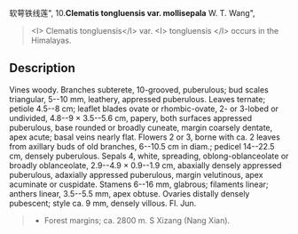 软萼铁线莲",
10.**Clematis tongluensis var. mollisepala** W. T. Wang",

> &lt;I&gt; Clematis tongluensis&lt;/I&gt; var. &lt;I&gt; tongluensis &lt;/I&gt; occurs in the Himalayas.

## Description
Vines woody. Branches subterete, 10-grooved, puberulous; bud scales triangular, 5--10 mm, leathery, appressed puberulous. Leaves ternate; petiole 4.5--8 cm; leaflet blades ovate or rhombic-ovate, 2- or 3-lobed or undivided, 4.8--9 × 3.5--5.6 cm, papery, both surfaces appressed puberulous, base rounded or broadly cuneate, margin coarsely dentate, apex acute; basal veins nearly flat. Flowers 2 or 3, borne with ca. 2 leaves from axillary buds of old branches, 6--10.5 cm in diam.; pedicel 14--22.5 cm, densely puberulous. Sepals 4, white, spreading, oblong-oblanceolate or broadly oblanceolate, 2.9--4.9 × 0.9--1.9 cm, abaxially densely appressed puberulous, adaxially appressed puberulous, margin velutinous, apex acuminate or cuspidate. Stamens 6--16 mm, glabrous; filaments linear; anthers linear, 3.5--5.5 mm, apex obtuse. Ovaries distally densely pubescent; style ca. 9 mm, densely villous. Fl. Jun.

> * Forest margins; ca. 2800 m. S Xizang (Nang Xian).
